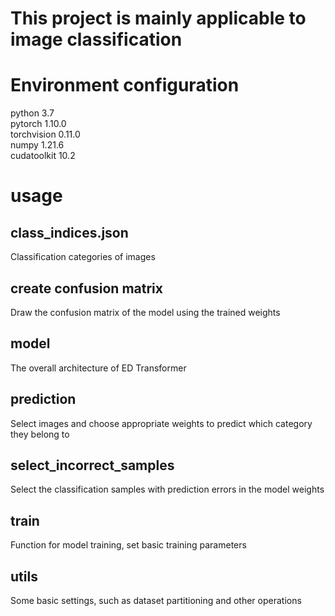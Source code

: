 # This project is mainly applicable to image classification
# Environment configuration<br>
   python     3.7<br>
   pytorch    1.10.0<br>
   torchvision  0.11.0<br>
   numpy         1.21.6 <br>
   cudatoolkit     10.2<br>
# usage <br>
  ## class_indices.json 
  Classification categories of images
  ## create confusion matrix 
  Draw the confusion matrix of the model using the trained weights
  ##  model
  The overall architecture of ED Transformer
  ## prediction
  Select images and choose appropriate weights to predict which category they belong to
  ## select_incorrect_samples  
  Select the classification samples with prediction errors in the model weights
  ##  train
   Function for model training, set basic training parameters
  ## utils
   Some basic settings, such as dataset partitioning and other operations
